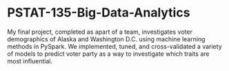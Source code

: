 # PSTAT-135-Big-Data-Analytics
My final project, completed as apart of a team, investigates voter demographics of Alaska and Washington D.C. using machine learning methods in PySpark. We implemented, tuned, and cross-validated a variety of models to predict voter party as a way to investigate which traits are most influential. 
